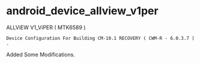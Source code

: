 android_device_allview_v1per
============================

ALLViEW V1_ViPER ( MTK6589 )
	
	Device Configuration For Building CM-10.1 RECOVERY ( CWM-R - 6.0.3.7 ) .


Added Some Modifications.
